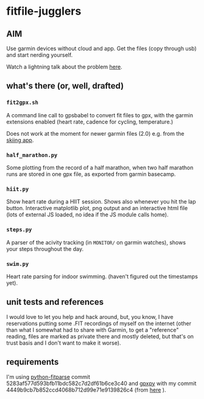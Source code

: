 # fitfile-jugglers

## AIM

Use garmin devices without cloud and app. Get the files (copy through usb) and
start nerding yourself.

Watch a lightning talk about the problem [here](https://media.ccc.de/v/FT7A7U).

## what's there (or, well, drafted)

### `fit2gpx.sh`

A command line call to gpsbabel to convert fit files to gpx, with the garmin
extensions enabled (heart rate, cadence for cycling, temperature.)

Does not work at the moment for newer garmin files (2.0) e.g. from the [skiing
app](https://apps.garmin.com/de-DE/apps/47e87496-459b-46a0-8b9d-c344cb0d1df9).

### `half_marathon.py`

Some plotting from the record of a half marathon, when two half marathon runs
are stored in one gpx file, as exported from garmin basecamp.

### `hiit.py`

Show heart rate during a HIIT session. Shows also whenever you hit the lap
button. Interactive matplotlib plot, png output and an interactive html file
(lots of external JS loaded, no idea if the JS module calls home).

### `steps.py`

A parser of the acivity tracking (in `MONITOR/` on garmin watches), shows your
steps throughout the day.

### `swim.py`

Heart rate parsing for indoor swimming. (haven't figured out the timestamps
yet).

## unit tests and references

I would love to let you help and hack around, but, you know, I have
reservations putting some .FIT recordings of myself on the internet (other than
what I somewhat had to share with Garmin, to get a "reference" reading, files
are marked as private there and mostly deleted, but that's on trust basis and I
don't want to make it worse).

## requirements

I'm using [python-fitparse](https://github.com/dtcooper/python-fitparse) commit
5283af577d593bfb11bdc582c7d2df61b6ce3c40 and
[gpxpy](//github.com/pseyfert/gpxpy.git) with my commit
4449b9cb7b852ccd4068b712d99e71e9139826c4 (from
[here](https://github.com/podusowski/gpxpy/commit/e9b73b12b84371e0d4908155835469f2704abfe9)
).


